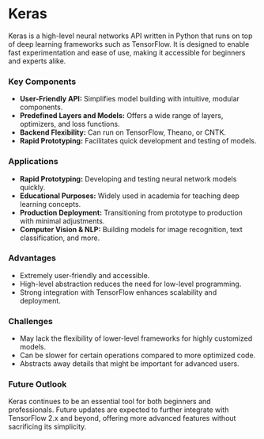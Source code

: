 # Keras

Keras is a high-level neural networks API written in Python that runs on top of deep learning frameworks such as TensorFlow. It is designed to enable fast experimentation and ease of use, making it accessible for beginners and experts alike.

### Key Components
- **User-Friendly API:** Simplifies model building with intuitive, modular components.
- **Predefined Layers and Models:** Offers a wide range of layers, optimizers, and loss functions.
- **Backend Flexibility:** Can run on TensorFlow, Theano, or CNTK.
- **Rapid Prototyping:** Facilitates quick development and testing of models.

### Applications
- **Rapid Prototyping:** Developing and testing neural network models quickly.
- **Educational Purposes:** Widely used in academia for teaching deep learning concepts.
- **Production Deployment:** Transitioning from prototype to production with minimal adjustments.
- **Computer Vision & NLP:** Building models for image recognition, text classification, and more.

### Advantages
- Extremely user-friendly and accessible.
- High-level abstraction reduces the need for low-level programming.
- Strong integration with TensorFlow enhances scalability and deployment.

### Challenges
- May lack the flexibility of lower-level frameworks for highly customized models.
- Can be slower for certain operations compared to more optimized code.
- Abstracts away details that might be important for advanced users.

### Future Outlook
Keras continues to be an essential tool for both beginners and professionals. Future updates are expected to further integrate with TensorFlow 2.x and beyond, offering more advanced features without sacrificing its simplicity.
